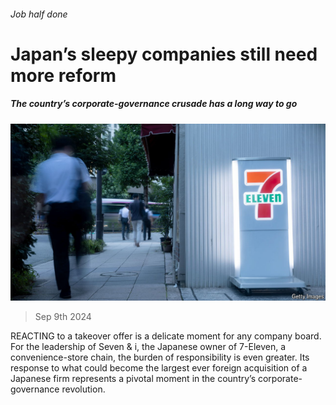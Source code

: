 ###### Job half done

# Japan’s sleepy companies still need more reform 

##### The country’s corporate-governance crusade has a long way to go 

![image](images/20240914_WBP501.jpg) 

> Sep 9th 2024 

REACTING to a takeover offer is a delicate moment for any company board. For the leadership of Seven &amp; i, the Japanese owner of 7-Eleven, a convenience-store chain, the burden of responsibility is even greater. Its response to what could become the largest ever foreign acquisition of a Japanese firm represents a pivotal moment in the country’s corporate-governance revolution.

